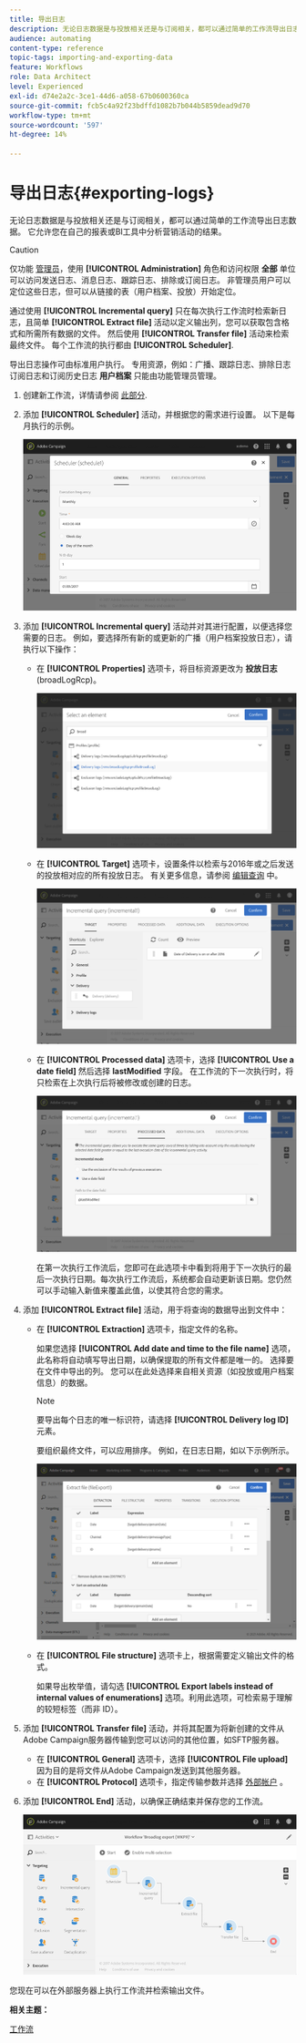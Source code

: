 ```yaml
---
title: 导出日志
description: 无论日志数据是与投放相关还是与订阅相关，都可以通过简单的工作流导出日志数据。
audience: automating
content-type: reference
topic-tags: importing-and-exporting-data
feature: Workflows
role: Data Architect
level: Experienced
exl-id: d74e2a2c-3ce1-44d6-a058-67b0600360ca
source-git-commit: fcb5c4a92f23bdffd1082b7b044b5859dead9d70
workflow-type: tm+mt
source-wordcount: '597'
ht-degree: 14%

---
```


# 导出日志{#exporting-logs}

无论日志数据是与投放相关还是与订阅相关，都可以通过简单的工作流导出日志数据。 它允许您在自己的报表或BI工具中分析营销活动的结果。

>[!CAUTION]
>
>仅功能 [管理员](../../administration/using/users-management.md#functional-administrators)，使用 **[!UICONTROL Administration]** 角色和访问权限 **全部** 单位可以访问发送日志、消息日志、跟踪日志、排除或订阅日志。 非管理员用户可以定位这些日志，但可以从链接的表（用户档案、投放）开始定位。

通过使用 **[!UICONTROL Incremental query]** 只在每次执行工作流时检索新日志，且简单 **[!UICONTROL Extract file]** 活动以定义输出列，您可以获取包含格式和所需所有数据的文件。 然后使用 **[!UICONTROL Transfer file]** 活动来检索最终文件。 每个工作流的执行都由 **[!UICONTROL Scheduler]**.

导出日志操作可由标准用户执行。 专用资源，例如：广播、跟踪日志、排除日志订阅日志和订阅历史日志 **用户档案** 只能由功能管理员管理。

1. 创建新工作流，详情请参阅 [此部分](../../automating/using/building-a-workflow.md#creating-a-workflow).
1. 添加 **[!UICONTROL Scheduler]** 活动，并根据您的需求进行设置。 以下是每月执行的示例。

   ![](assets/export_logs_scheduler.png)

1. 添加 **[!UICONTROL Incremental query]** 活动并对其进行配置，以便选择您需要的日志。 例如，要选择所有新的或更新的广播（用户档案投放日志），请执行以下操作：

   * 在 **[!UICONTROL Properties]** 选项卡，将目标资源更改为 **投放日志** (broadLogRcp)。

      ![](assets/export_logs_query_properties.png)

   * 在 **[!UICONTROL Target]** 选项卡，设置条件以检索与2016年或之后发送的投放相对应的所有投放日志。 有关更多信息，请参阅 [编辑查询](../../automating/using/editing-queries.md#creating-queries) 中。

      ![](assets/export_logs_query_target.png)

   * 在 **[!UICONTROL Processed data]** 选项卡，选择 **[!UICONTROL Use a date field]** 然后选择 **lastModified** 字段。 在工作流的下一次执行时，将只检索在上次执行后将被修改或创建的日志。

      ![](assets/export_logs_query_processeddata.png)

      在第一次执行工作流后，您即可在此选项卡中看到将用于下一次执行的最后一次执行日期。每次执行工作流后，系统都会自动更新该日期。您仍然可以手动输入新值来覆盖此值，以使其符合您的需求。

1. 添加 **[!UICONTROL Extract file]** 活动，用于将查询的数据导出到文件中：

   * 在 **[!UICONTROL Extraction]** 选项卡，指定文件的名称。

      如果您选择 **[!UICONTROL Add date and time to the file name]** 选项，此名称将自动填写导出日期，以确保提取的所有文件都是唯一的。 选择要在文件中导出的列。 您可以在此处选择来自相关资源（如投放或用户档案信息）的数据。

      >[!NOTE]
      >
      >要导出每个日志的唯一标识符，请选择 **[!UICONTROL Delivery log ID]** 元素。

      要组织最终文件，可以应用排序。 例如，在日志日期，如以下示例所示。

      ![](assets/export_logs_extractfile_extraction.png)

   * 在 **[!UICONTROL File structure]** 选项卡上，根据需要定义输出文件的格式。

      如果导出枚举值，请勾选 **[!UICONTROL Export labels instead of internal values of enumerations]** 选项。利用此选项，可检索易于理解的较短标签（而非 ID）。

1. 添加 **[!UICONTROL Transfer file]** 活动，并将其配置为将新创建的文件从Adobe Campaign服务器传输到您可以访问的其他位置，如SFTP服务器。

   * 在 **[!UICONTROL General]** 选项卡，选择 **[!UICONTROL File upload]** 因为目的是将文件从Adobe Campaign发送到其他服务器。
   * 在 **[!UICONTROL Protocol]** 选项卡，指定传输参数并选择 [外部帐户](../../administration/using/external-accounts.md#creating-an-external-account) 。

1. 添加 **[!UICONTROL End]** 活动，以确保正确结束并保存您的工作流。

   ![](assets/export_logs_example_workflow.png)

您现在可以在外部服务器上执行工作流并检索输出文件。

**相关主题：**

[工作流](../../automating/using/get-started-workflows.md)
